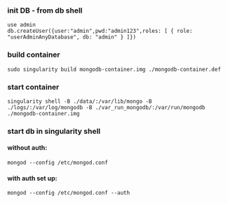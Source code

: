 ### init DB - from db shell

```
use admin
db.createUser({user:"admin",pwd:"admin123",roles: [ { role: "userAdminAnyDatabase", db: "admin" } ]})
```

### build container

```
sudo singularity build mongodb-container.img ./mongodb-container.def
```

### start container

```
singularity shell -B ./data/:/var/lib/mongo -B ./logs/:/var/log/mongodb -B ./var_run_mongodb/:/var/run/mongodb ./mongodb-container.img
```

### start db in singularity shell


#### without auth:

```
mongod --config /etc/mongod.conf
```

#### with auth set up:
```
mongod --config /etc/mongod.conf --auth
```
